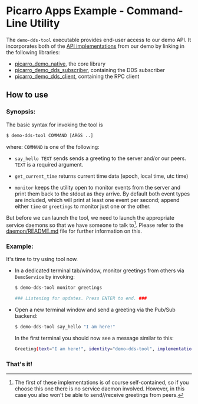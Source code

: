 Picarro Apps Example - Command-Line Utility
===============================================

The `demo-dds-tool` executable provides end-user access to our demo API. It incorporates both of the [API implementations](../../impl/README.md) from our demo by linking in the following libraries:

* [picarro_demo_native](../../impl/native/README.md), the core library
* [picarro_demo_dds_subscriber](../../impl/dds/dds-subscriber), containing the DDS subscriber
* [picarro_demo_dds_client](../../impl/dds/rpc-client), containing the RPC client


How to use
----------

### Synopsis:

The basic syntax for invoking the tool is

```bash
$ demo-dds-tool COMMAND [ARGS ..]
```

where: `COMMAND` is one of the following:

   - `say_hello TEXT` sends sends a greeting to the server and/or our peers. `TEXT` is a required argument.

   - `get_current_time` returns current time data (epoch, local time, utc time)

   - `monitor` keeps the utility open to monitor events from the server and print them back to the stdout as they arrive. By default both event types are included, which will print at least one event per second; append either `time` or `greetings` to monitor just one or the other.

But before we can launch the tool, we need to launch the appropriate service daemons so that we have someone to talk to[^1]. Please refer to the [daemon/README.md](../../daemon/README.md) file for further information on this.

[^1]: The first of these implementations is of course self-contained, so if you choose this one there is no service daemon involved. However, in this case you also won't be able to send//receive greetings from peers.


### Example:

It's time to try using tool now.

 * In a dedicated terminal tab/window, monitor greetings from others via `DemoService` by invoking:

   ```bash
   $ demo-dds-tool monitor greetings

   ### Listening for updates. Press ENTER to end. ###

   ```

 * Open a new terminal window and send a greeting via the Pub/Sub backend:

   ```bash
   $ demo-dds-tool say_hello "I am here!"
   ```

   In the first terminal you should now see a message similar to this:

   ```bash
   Greeting(text="I am here!", identity="demo-dds-tool", implementation="dds", birth=birth=2023-05-09@00:41:41.029, uptime=0.000 sec)
   ```

### That's it!

